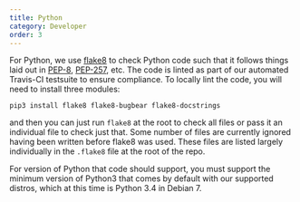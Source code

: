 ```yaml
---
title: Python
category: Developer
order: 3
---
```


For Python, we use [flake8](http://flake8.pycqa.org/en/latest/) to check Python code such that it follows things laid out in
[PEP-8](https://www.python.org/dev/peps/pep-0008/), [PEP-257](https://www.python.org/dev/peps/pep-0257/), etc. The code is
linted as part of our automated Travis-CI testsuite to ensure compliance. To locally lint the code, you will need to
install three modules:

    pip3 install flake8 flake8-bugbear flake8-docstrings

and then you can just run `flake8` at the root to check all files or pass it an individual file to check just that.
Some number of files are currently ignored having been written before flake8 was used. These files are listed
largely individually in the `.flake8` file at the root of the repo.

For version of Python that code should support, you must support the minimum version of Python3 that comes by default
with our supported distros, which at this time is Python 3.4 in Debian 7.